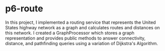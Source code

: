 # p6-route

In this project, I implemented a routing service that represents the United States highway network as a graph and calculates routes and distances on this network. I created a GraphProcessor which stores a graph representation and provides public methods to answer connectivity, distance, and pathfinding queries using a variation of Dijkstra's Algorithm.
